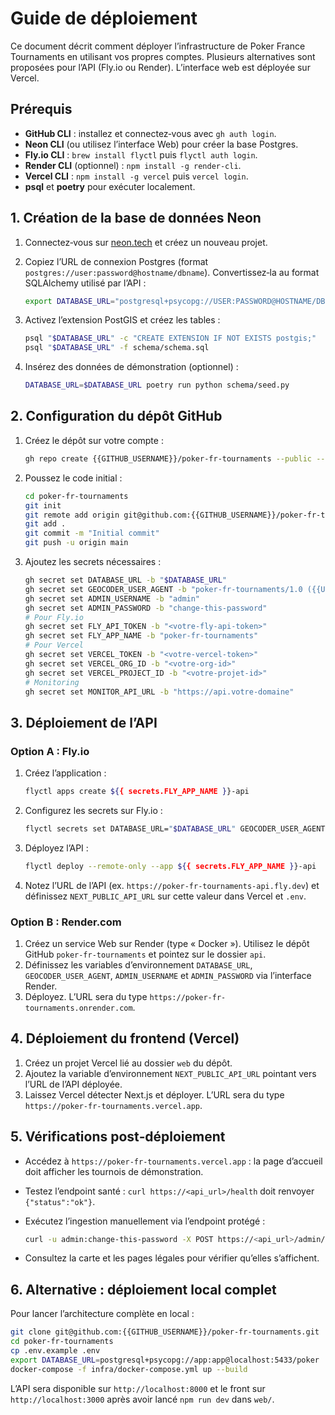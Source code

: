 # Guide de déploiement

Ce document décrit comment déployer l’infrastructure de Poker France Tournaments
en utilisant vos propres comptes. Plusieurs alternatives sont proposées pour
l’API (Fly.io ou Render). L’interface web est déployée sur Vercel.

## Prérequis

* **GitHub CLI** : installez et connectez‑vous avec `gh auth login`.
* **Neon CLI** (ou utilisez l’interface Web) pour créer la base Postgres.
* **Fly.io CLI** : `brew install flyctl` puis `flyctl auth login`.
* **Render CLI** (optionnel) : `npm install -g render-cli`.
* **Vercel CLI** : `npm install -g vercel` puis `vercel login`.
* **psql** et **poetry** pour exécuter localement.

## 1. Création de la base de données Neon

1. Connectez‑vous sur [neon.tech](https://neon.tech/) et créez un nouveau projet.
2. Copiez l’URL de connexion Postgres (format
   `postgres://user:password@hostname/dbname`). Convertissez‑la au format SQLAlchemy
   utilisé par l’API :

   ```bash
   export DATABASE_URL="postgresql+psycopg://USER:PASSWORD@HOSTNAME/DBNAME"
   ```

3. Activez l’extension PostGIS et créez les tables :

   ```bash
   psql "$DATABASE_URL" -c "CREATE EXTENSION IF NOT EXISTS postgis;"
   psql "$DATABASE_URL" -f schema/schema.sql
   ```

4. Insérez des données de démonstration (optionnel) :

   ```bash
   DATABASE_URL=$DATABASE_URL poetry run python schema/seed.py
   ```

## 2. Configuration du dépôt GitHub

1. Créez le dépôt sur votre compte :

   ```bash
   gh repo create {{GITHUB_USERNAME}}/poker-fr-tournaments --public --description "Monorepo des tournois de poker en France" --confirm
   ```

2. Poussez le code initial :

   ```bash
   cd poker-fr-tournaments
   git init
   git remote add origin git@github.com:{{GITHUB_USERNAME}}/poker-fr-tournaments.git
   git add .
   git commit -m "Initial commit"
   git push -u origin main
   ```

3. Ajoutez les secrets nécessaires :

   ```bash
   gh secret set DATABASE_URL -b "$DATABASE_URL"
   gh secret set GEOCODER_USER_AGENT -b "poker-fr-tournaments/1.0 ({{USER_EMAIL}})"
   gh secret set ADMIN_USERNAME -b "admin"
   gh secret set ADMIN_PASSWORD -b "change-this-password"
   # Pour Fly.io
   gh secret set FLY_API_TOKEN -b "<votre-fly-api-token>"
   gh secret set FLY_APP_NAME -b "poker-fr-tournaments"
   # Pour Vercel
   gh secret set VERCEL_TOKEN -b "<votre-vercel-token>"
   gh secret set VERCEL_ORG_ID -b "<votre-org-id>"
   gh secret set VERCEL_PROJECT_ID -b "<votre-projet-id>"
   # Monitoring
   gh secret set MONITOR_API_URL -b "https://api.votre-domaine"
   ```

## 3. Déploiement de l’API

### Option A : Fly.io

1. Créez l’application :

   ```bash
   flyctl apps create ${{ secrets.FLY_APP_NAME }}-api
   ```

2. Configurez les secrets sur Fly.io :

   ```bash
   flyctl secrets set DATABASE_URL="$DATABASE_URL" GEOCODER_USER_AGENT="poker-fr-tournaments/1.0 ({{USER_EMAIL}})" ADMIN_USERNAME="admin" ADMIN_PASSWORD="change-this-password" -a ${{ secrets.FLY_APP_NAME }}-api
   ```

3. Déployez l’API :

   ```bash
   flyctl deploy --remote-only --app ${{ secrets.FLY_APP_NAME }}-api
   ```

4. Notez l’URL de l’API (ex. `https://poker-fr-tournaments-api.fly.dev`) et
   définissez `NEXT_PUBLIC_API_URL` sur cette valeur dans Vercel et `.env`.

### Option B : Render.com

1. Créez un service Web sur Render (type « Docker »). Utilisez le dépôt GitHub
   `poker-fr-tournaments` et pointez sur le dossier `api`.
2. Définissez les variables d’environnement `DATABASE_URL`, `GEOCODER_USER_AGENT`,
   `ADMIN_USERNAME` et `ADMIN_PASSWORD` via l’interface Render.
3. Déployez. L’URL sera du type `https://poker-fr-tournaments.onrender.com`.

## 4. Déploiement du frontend (Vercel)

1. Créez un projet Vercel lié au dossier `web` du dépôt.
2. Ajoutez la variable d’environnement `NEXT_PUBLIC_API_URL` pointant vers
   l’URL de l’API déployée.
3. Laissez Vercel détecter Next.js et déployer. L’URL sera du type
   `https://poker-fr-tournaments.vercel.app`.

## 5. Vérifications post‑déploiement

* Accédez à `https://poker-fr-tournaments.vercel.app` : la page d’accueil
  doit afficher les tournois de démonstration.
* Testez l’endpoint santé : `curl https://<api_url>/health` doit renvoyer
  `{"status":"ok"}`.
* Exécutez l’ingestion manuellement via l’endpoint protégé :

  ```bash
  curl -u admin:change-this-password -X POST https://<api_url>/admin/ingest
  ```

* Consultez la carte et les pages légales pour vérifier qu’elles s’affichent.

## 6. Alternative : déploiement local complet

Pour lancer l’architecture complète en local :

```bash
git clone git@github.com:{{GITHUB_USERNAME}}/poker-fr-tournaments.git
cd poker-fr-tournaments
cp .env.example .env
export DATABASE_URL=postgresql+psycopg://app:app@localhost:5433/poker
docker-compose -f infra/docker-compose.yml up --build
```

L’API sera disponible sur `http://localhost:8000` et le front sur
`http://localhost:3000` après avoir lancé `npm run dev` dans `web/`.
